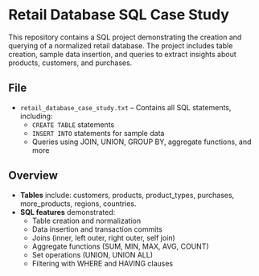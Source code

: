 # Retail Database SQL Case Study

This repository contains a SQL project demonstrating the creation and querying of a normalized retail database. The project includes table creation, sample data insertion, and queries to extract insights about products, customers, and purchases.

## File
- `retail_database_case_study.txt` – Contains all SQL statements, including:
  - `CREATE TABLE` statements
  - `INSERT INTO` statements for sample data
  - Queries using JOIN, UNION, GROUP BY, aggregate functions, and more

## Overview
- **Tables** include: customers, products, product_types, purchases, more_products, regions, countries.
- **SQL features** demonstrated: 
  - Table creation and normalization
  - Data insertion and transaction commits
  - Joins (inner, left outer, right outer, self join)
  - Aggregate functions (SUM, MIN, MAX, AVG, COUNT)
  - Set operations (UNION, UNION ALL)
  - Filtering with WHERE and HAVING clauses
